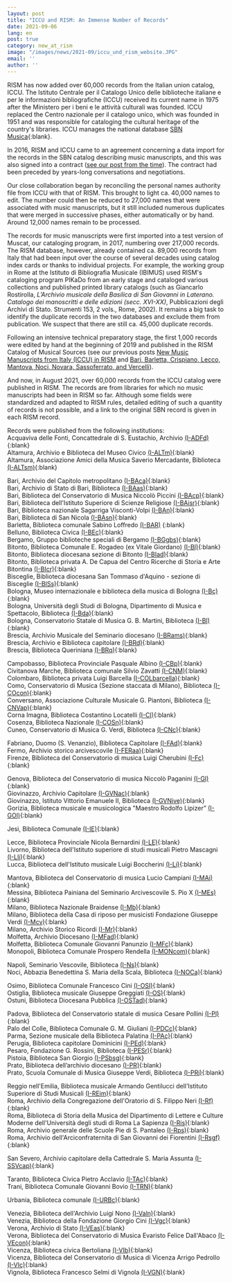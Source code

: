 ```yaml
---
layout: post
title: "ICCU and RISM: An Immense Number of Records"
date: 2021-09-06
lang: en
post: true
category: new_at_rism
image: "/images/news/2021-09/iccu_und_rism_website.JPG"
email: ''
author: ''
---
```


RISM has now added over 60,000 records from the Italian union catalog, ICCU. The Istituto Centrale per il Catalogo Unico delle biblioteche italiane e per le informazioni bibliografiche (ICCU) received its current name in 1975 after the Ministero per i beni e le attività culturali was founded. ICCU replaced the Centro nazionale per il catalogo unico, which was founded in 1951 and was responsible for cataloging the cultural heritage of the country's libraries. ICCU manages the national database [SBN Musica](https://opac.sbn.it/opacsbn/opac/iccu/free.jsp){:blank}.  

In 2016, RISM and ICCU came to an agreement concerning a data import for the records in the SBN catalog describing music manuscripts, and this was also signed into a contract ([see our post from the time](/new_at_rism/2016/09/26/agreement-signed-between-iccu-iaml-italy-and-rism.html)). The contract had been preceded by years-long conversations and negotiations.  

Our close collaboration began by reconciling the personal names authority file from ICCU with that of RISM. This brought to light ca. 40,000 names to edit. The number could then be reduced to 27,000 names that were associated with music manuscripts, but it still included numerous duplicates that were merged in successive phases, either automatically or by hand. Around 12,000 names remain to be processed.  

The records for music manuscripts were first imported into a test version of Muscat, our cataloging program, in 2017, numbering over 217,000 records. The RISM database, however, already contained ca. 89,000 records from Italy that had been input over the course of several decades using catalog index cards or thanks to individual projects. For example, the working group in Rome at the Istituto di Bibliografia Musicale (IBIMUS) used RISM's cataloging program PIKaDo from an early stage and cataloged various collections and published printed library catalogs (such as Giancarlo Rostirolla, _L’Archivio musicale della Basilica di San Giovanni in Laterano. Catalogo dei manoscritti e delle edizioni (secc. XVI-XX)_, Pubblicazioni degli Archivi di Stato. Strumenti 153, 2 vols., Rome, 2002). It remains a big task to identify the duplicate records in the two databases and exclude them from publication. We suspect that there are still ca. 45,000 duplicate records.  

Following an intensive technical preparatory stage, the first 1,000 records were edited by hand at the beginning of 2019 and published in the RISM Catalog of Musical Sources (see our previous posts [New Music Manuscripts from Italy (ICCU) in RISM](/new_at_rism/2019/08/08/new-music-manuscripts-from-italy-iccu-in-rism.html) and [Bari, Barletta, Crispiano, Lecco, Mantova, Noci, Novara, Sassoferrato, and Vercelli](library_collections/2019/12/05/bari-barletta-crispiano-lecco-mantova-noci-novara.html)).  

And now, in August 2021, over 60,000 records from the ICCU catalog were published in RISM. The records are from libraries for which no music manuscripts had been in RISM so far. Although some fields were standardized and adapted to RISM rules, detailed editing of such a quantity of records is not possible, and a link to the original SBN record is given in each RISM record.  

Records were published from the following institutions:  
Acquaviva delle Fonti, Concattedrale di S. Eustachio, Archivio [(I-ADFd)](https://opac.rism.info/search?View=rism&siglum=I-ADFd){:blank}  
Altamura, Archivio e Biblioteca del Museo Civico [(I-ALTm)](https://opac.rism.info/search?View=rism&siglum=I-ALTm){:blank}  
Altamura, Associazione Amici della Musica Saverio Mercadante, Biblioteca [(I-ALTsm)](https://opac.rism.info/search?View=rism&siglum=I-ALTsm){:blank}  

Bari, Archivio del Capitolo metropolitano [(I-BAca)](https://opac.rism.info/search?View=rism&siglum=I-BAca){:blank}  
Bari, Archivio di Stato di Bari, Biblioteca [(I-BAas)](https://opac.rism.info/search?View=rism&siglum=I-BAas){:blank}  
Bari, Biblioteca del Conservatorio di Musica Niccolò Piccini [(I-BAcp)](https://opac.rism.info/search?View=rism&siglum=I-BAcp){:blank}  
Bari, Biblioteca dell'Istituto Superiore di Scienze Religiose [(I-BAisr)](https://opac.rism.info/search?View=rism&siglum=I-BAisr){:blank}  
Bari, Biblioteca nazionale Sagarriga Visconti-Volpi [(I-BAn)](https://opac.rism.info/search?View=rism&siglum=I-BAn){:blank}  
Bari, Biblioteca di San Nicola [(I-BAsn)](https://opac.rism.info/search?View=rism&siglum=I-BAsn){:blank}  
Barletta, Biblioteca comunale Sabino Loffredo [(I-BAR)](https://opac.rism.info/search?View=rism&siglum=I-BAR) {:blank}  
Belluno, Biblioteca Civica [(I-BEc)](https://opac.rism.info/search?View=rism&siglum=I-BEc){:blank}  
Bergamo, Gruppo biblioteche speciali di Bergamo [(I-BGgbs)](https://opac.rism.info/search?View=rism&siglum=I-BGgbs){:blank}  
Bitonto, Biblioteca Comunale E. Rogadeo (ex Vitale Giordano) [(I-BI)](https://opac.rism.info/search?View=rism&siglum=I-BI){:blank}  
Bitonto, Biblioteca diocesana sezione di Bitonto [(I-BIad)](https://opac.rism.info/search?View=rism&siglum=I-BIad){:blank}  
Bitonto, Biblioteca privata A. De Capua del Centro Ricerche di Storia e Arte Bitontina [(I-BIcr)](https://opac.rism.info/search?View=rism&siglum=I-BIcr){:blank}  
Bisceglie, Biblioteca diocesana San Tommaso d'Aquino - sezione di Bisceglie [(I-BISs)](https://opac.rism.info/search?View=rism&siglum=I-BISs){:blank}  
Bologna, Museo internazionale e biblioteca della musica di Bologna [(I-Bc)](https://opac.rism.info/search?View=rism&siglum=I-Bc){:blank}  
Bologna, Università degli Studi di Bologna, Dipartimento di Musica e Spettacolo, Biblioteca [(I-Bda)](https://opac.rism.info/search?View=rism&siglum=I-Bda){:blank}  
Bologna, Conservatorio Statale di Musica G. B. Martini, Biblioteca [(I-Bl)](https://opac.rism.info/search?View=rism&siglum=I-Bl){:blank}  
Brescia, Archivio Musicale del Seminario diocesano [(I-BRams)](https://opac.rism.info/search?View=rism&siglum=I-BRams){:blank}  
Brescia, Archivio e Biblioteca capitolare [(I-BRd)](https://opac.rism.info/search?View=rism&siglum=I-BRd){:blank}  
Brescia, Biblioteca Queriniana [(I-BRq)](https://opac.rism.info/search?View=rism&siglum=I-BRq){:blank}  

Campobasso, Biblioteca Provinciale Pasquale Albino [(I-CBp)](https://opac.rism.info/search?View=rism&siglum=I-CBp){:blank}  
Civitanova Marche, Biblioteca comunale Silvio Zavatti [(I-CNM)](https://opac.rism.info/search?View=rism&siglum=I-CNM){:blank}  
Colombaro, Biblioteca privata Luigi Barcella [(I-COLbarcella)](https://opac.rism.info/search?View=rism&siglum=I-COLbarcella){:blank}  
Como, Conservatorio di Musica (Sezione staccata di Milano), Biblioteca [(I-COcon)](https://opac.rism.info/search?View=rism&siglum=I-COcon){:blank}  
Conversano, Associazione Culturale Musicale G. Piantoni, Biblioteca [(I-CNVap)](https://opac.rism.info/search?View=rism&siglum=I-CNVap){:blank}  
Corna Imagna, Biblioteca Costantino Locatelli [(I-CI)](https://opac.rism.info/search?View=rism&siglum=I-CI){:blank}  
Cosenza, Biblioteca Nazionale [(I-COSn)](https://opac.rism.info/search?View=rism&siglum=I-COSn){:blank}  
Cuneo, Conservatorio di Musica G. Verdi, Biblioteca [(I-CNc)](https://opac.rism.info/search?View=rism&siglum=I-CNc){:blank}  

Fabriano, Duomo (S. Venanzio), Biblioteca Capitolare [(I-FAd)](https://opac.rism.info/search?View=rism&siglum=I-FAd){:blank}  
Fermo, Archivio storico arcivescovile [(I-FERaa)](https://opac.rism.info/search?View=rism&siglum=I-FERaa){:blank}  
Firenze, Biblioteca del Conservatorio di musica Luigi Cherubini [(I-Fc)](https://opac.rism.info/search?View=rism&siglum=I-Fc){:blank}  

Genova, Biblioteca del Conservatorio di musica Niccolò Paganini [(I-Gl)](https://opac.rism.info/search?View=rism&siglum=I-Gl){:blank}  
Giovinazzo, Archivio Capitolare [(I-GVNac)](https://opac.rism.info/search?View=rism&siglum=I-GVNac){:blank}  
Giovinazzo, Istituto Vittorio Emanuele II, Biblioteca [(I-GVNive)](https://opac.rism.info/search?View=rism&siglum=I-GVNive){:blank}  
Gorizia, Biblioteca musicale e musicologica "Maestro Rodolfo Lipizer” [(I-GOl)](https://opac.rism.info/search?View=rism&siglum=I-GOl){:blank}  

Jesi, Biblioteca Comunale [(I-IE)](https://opac.rism.info/search?View=rism&siglum=I-IE){:blank}  

Lecce, Biblioteca Provinciale Nicola Bernardini [(I-LE)](https://opac.rism.info/search?View=rism&siglum=I-LE){:blank}  
Livorno, Biblioteca dell'Istituto superiore di studi musicali Pietro Mascagni [(I-LIi)](https://opac.rism.info/search?View=rism&siglum=I-LIi){:blank}  
Lucca, Biblioteca dell'Istituto musicale Luigi Boccherini [(I-Li)](https://opac.rism.info/search?View=rism&siglum=I-Li){:blank}  

Mantova, Biblioteca del Conservatorio di musica Lucio Campiani [(I-MAi)](https://opac.rism.info/search?View=rism&siglum=I-MAi){:blank}  
Messina, Biblioteca Painiana del Seminario Arcivescovile S. Pio X [(I-MEs)](https://opac.rism.info/search?View=rism&siglum=I-MEs){:blank}  
Milano, Biblioteca Nazionale Braidense [(I-Mb)](https://opac.rism.info/search?View=rism&siglum=I-Mb){:blank}  
Milano, Biblioteca della Casa di riposo per musicisti Fondazione Giuseppe Verdi [(I-Mcv)](https://opac.rism.info/search?View=rism&siglum=I-Mcv){:blank}  
Milano, Archivio Storico Ricordi [(I-Mr)](https://opac.rism.info/search?View=rism&siglum=I-Mr){:blank}  
Molfetta, Archivio Diocesano [(I-MFad)](https://opac.rism.info/search?View=rism&siglum=I-MFad){:blank}  
Molfetta, Biblioteca Comunale Giovanni Panunzio [(I-MFc)](https://opac.rism.info/search?View=rism&siglum=I-MFc){:blank}  
Monopoli, Biblioteca Comunale Prospero Rendella [(I-MONcom)](https://opac.rism.info/search?View=rism&siglum=I-MONcom){:blank}  

Napoli, Seminario Vescovile, Biblioteca [(I-Ns)](https://opac.rism.info/search?View=rism&siglum=I-Ns){:blank}  
Noci, Abbazia Benedettina S. Maria della Scala, Biblioteca [(I-NOCa)](https://opac.rism.info/search?View=rism&siglum=I-NOCa){:blank}  

Osimo, Biblioteca Comunale Francesco Cini [(I-OSI)](https://opac.rism.info/search?View=rism&siglum=I-OSI){:blank}  
Ostiglia, Biblioteca musicale Giuseppe Greggiati [(I-OS)](https://opac.rism.info/search?View=rism&siglum=I-OS){:blank}  
Ostuni, Biblioteca Diocesana Pubblica [(I-OSTad)](https://opac.rism.info/search?View=rism&siglum=I-OSTad){:blank}  

Padova, Biblioteca del Conservatorio statale di musica Cesare Pollini [(I-Pl)](https://opac.rism.info/search?View=rism&siglum=I-Pl){:blank}  
Palo del Colle, Biblioteca Comunale G. M. Giuliani [(I-PDCc)](https://opac.rism.info/search?View=rism&siglum=I-PDCc){:blank}  
Parma, Sezione musicale della Biblioteca Palatina [(I-PAc)](https://opac.rism.info/search?View=rism&siglum=I-PAc){:blank}  
Perugia, Biblioteca capitolare Dominicini [(I-PEd)](https://opac.rism.info/search?View=rism&siglum=I-PEd){:blank}  
Pesaro, Fondazione G. Rossini, Biblioteca [(I-PESr)](https://opac.rism.info/search?View=rism&siglum=I-PESr){:blank}  
Pistoia, Biblioteca San Giorgio [(I-PSbsg)](https://opac.rism.info/search?View=rism&siglum=I-PSbsg){:blank}  
Prato, Biblioteca dell’archivio diocesano [(I-PR)](https://opac.rism.info/search?View=rism&siglum=I-PR){:blank}  
Prato, Scuola Comunale di Musica Giuseppe Verdi, Biblioteca [(I-PRi)](https://opac.rism.info/search?View=rism&siglum=I-PRi){:blank}  

Reggio nell'Emilia, Biblioteca musicale Armando Gentilucci dell'Istituto Superiore di Studi Musicali [(I-REim)](https://opac.rism.info/search?View=rism&siglum=I-REim){:blank}  
Roma, Archivio della Congregazione dell'Oratorio di S. Filippo Neri [(I-Rf)](https://opac.rism.info/search?View=rism&siglum=I-Rf){:blank}  
Roma, Biblioteca di Storia della Musica del Dipartimento di Lettere e Culture Moderne dell'Università degli studi di Roma La Sapienza [(I-Ris)](https://opac.rism.info/search?View=rism&siglum=I-Ris){:blank}  
Roma, Archivio generale delle Scuole Pie di S. Pantaleo [(I-Rps)](https://opac.rism.info/search?View=rism&siglum=I-Rps){:blank}  
Roma, Archivio dell'Arciconfraternita di San Giovanni dei Fiorentini [(I-Rsgf)](https://opac.rism.info/search?View=rism&siglum=I-Rsgf){:blank}  

San Severo, Archivio capitolare della Cattedrale S. Maria Assunta [(I-SSVcap)](https://opac.rism.info/search?View=rism&siglum=I-SSVcap){:blank}  

Taranto, Biblioteca Civica Pietro Acclavio [(I-TAc)](https://opac.rism.info/search?View=rism&siglum=I-TAc){:blank}  
Trani, Biblioteca Comunale Giovanni Bovio [(I-TRN)](https://opac.rism.info/search?View=rism&siglum=I-TRN){:blank}  

Urbania, Biblioteca comunale [(I-URBc)](https://opac.rism.info/search?View=rism&siglum=I-URBc){:blank}  

Venezia, Biblioteca dell'Archivio Luigi Nono [(I-Valn)](https://opac.rism.info/search?View=rism&siglum=I-Valn){:blank}  
Venezia, Biblioteca della Fondazione Giorgio Cini [(I-Vgc)](https://opac.rism.info/search?View=rism&siglum=I-Vgc){:blank}  
Verona, Archivio di Stato [(I-VEas)](https://opac.rism.info/search?View=rism&siglum=I-VEas){:blank}  
Verona, Biblioteca del Conservatorio di Musica Evaristo Felice Dall'Abaco [(I-VEcon)](https://opac.rism.info/search?View=rism&siglum=I-VEcon){:blank}  
Vicenza, Biblioteca civica Bertoliana [(I-VIb)](https://opac.rism.info/search?View=rism&siglum=I-VIb){:blank}  
Vicenza, Biblioteca del Conservatorio di Musica di Vicenza Arrigo Pedrollo [(I-VIc)](https://opac.rism.info/search?View=rism&siglum=I-VIc){:blank}  
Vignola, Biblioteca Francesco Selmi di Vignola [(I-VGN)](https://opac.rism.info/search?View=rism&siglum=I-VGN){:blank}  
